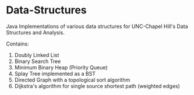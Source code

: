 # Data-Structures

Java Implementations of various data structures for UNC-Chapel Hill's Data Structures and Analysis.

Contains:
1. Doubly Linked List
2. Binary Search Tree
3. Minimum Binary Heap (Priority Queue)
4. Splay Tree implemented as a BST
5. Directed Graph with a topological sort algorithm 
6. Dijkstra's algorithm for single source shortest path (weighted edges)
